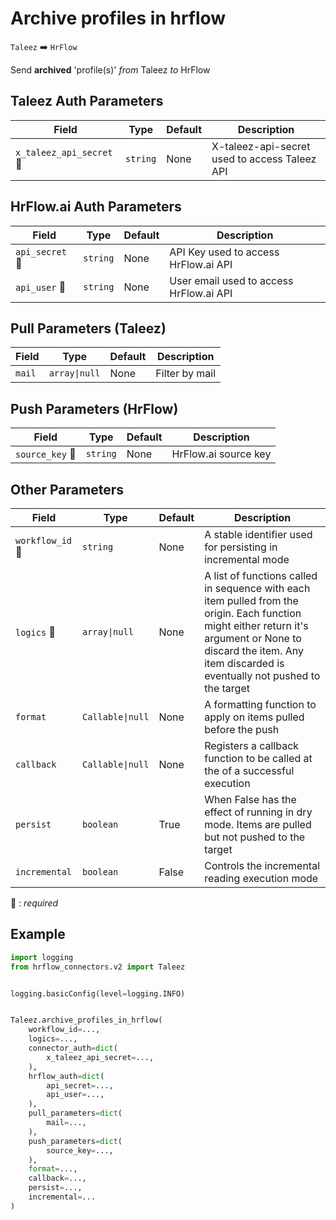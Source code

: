 # Archive profiles in hrflow
`Taleez` :arrow_right: `HrFlow`

Send **archived** 'profile(s)' _from_ Taleez _to_ HrFlow



## Taleez Auth Parameters

| Field | Type | Default | Description |
| ----- | ---- | ------- | ----------- |
| `x_taleez_api_secret` :red_circle: | `string` | None | X-taleez-api-secret used to access Taleez API |

## HrFlow.ai Auth Parameters

| Field | Type | Default | Description |
| ----- | ---- | ------- | ----------- |
| `api_secret` :red_circle: | `string` | None | API Key used to access HrFlow.ai API |
| `api_user` :red_circle: | `string` | None | User email used to access HrFlow.ai API |

## Pull Parameters (Taleez)

| Field | Type | Default | Description |
| ----- | ---- | ------- | ----------- |
| `mail`  | `array\|null` | None | Filter by mail |

## Push Parameters (HrFlow)

| Field | Type | Default | Description |
| ----- | ---- | ------- | ----------- |
| `source_key` :red_circle: | `string` | None | HrFlow.ai source key |

## Other Parameters

| Field | Type | Default | Description |
| ----- | ---- | ------- | ----------- |
| `workflow_id` :red_circle: | `string` | None | A stable identifier used for persisting in incremental mode |
| `logics` :red_circle: | `array\|null` | None | A list of functions called in sequence with each item pulled from the origin. Each function might either return it's argument or None to discard the item. Any item discarded is eventually not pushed to the target |
| `format`  | `Callable\|null` | None | A formatting function to apply on items pulled before the push |
| `callback`  | `Callable\|null` | None | Registers a callback function to be called at the of a successful execution |
| `persist`  | `boolean` | True | When False has the effect of running in dry mode. Items are pulled but not pushed to the target |
| `incremental`  | `boolean` | False | Controls the incremental reading execution mode |

:red_circle: : *required*

## Example

```python
import logging
from hrflow_connectors.v2 import Taleez


logging.basicConfig(level=logging.INFO)


Taleez.archive_profiles_in_hrflow(
    workflow_id=...,
    logics=...,
    connector_auth=dict(
        x_taleez_api_secret=...,
    ),
    hrflow_auth=dict(
        api_secret=...,
        api_user=...,
    ),
    pull_parameters=dict(
        mail=...,
    ),
    push_parameters=dict(
        source_key=...,
    ),
    format=...,
    callback=...,
    persist=...,
    incremental=...
)
```